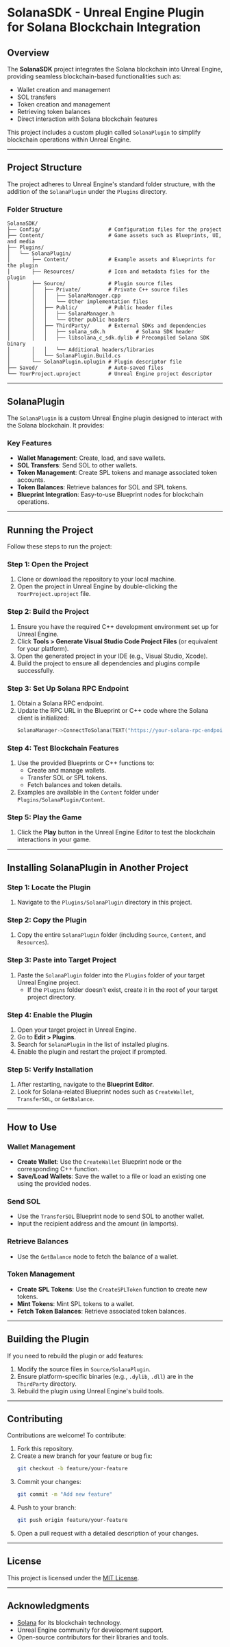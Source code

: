 
# **SolanaSDK - Unreal Engine Plugin for Solana Blockchain Integration**

## **Overview**
The **SolanaSDK** project integrates the Solana blockchain into Unreal Engine, providing seamless blockchain-based functionalities such as:

- Wallet creation and management
- SOL transfers
- Token creation and management
- Retrieving token balances
- Direct interaction with Solana blockchain features

This project includes a custom plugin called `SolanaPlugin` to simplify blockchain operations within Unreal Engine.

---

## **Project Structure**

The project adheres to Unreal Engine's standard folder structure, with the addition of the `SolanaPlugin` under the `Plugins` directory.

### **Folder Structure**
```
SolanaSDK/
├── Config/                      # Configuration files for the project
├── Content/                     # Game assets such as Blueprints, UI, and media
├── Plugins/
│   └── SolanaPlugin/
│       ├── Content/             # Example assets and Blueprints for the plugin
│       ├── Resources/           # Icon and metadata files for the plugin
│       ├── Source/              # Plugin source files
│       │   ├── Private/         # Private C++ source files
│       │   │   ├── SolanaManager.cpp
│       │   │   └── Other implementation files
│       │   ├── Public/          # Public header files
│       │   │   ├── SolanaManager.h
│       │   │   └── Other public headers
│       │   ├── ThirdParty/      # External SDKs and dependencies
│       │   │   ├── solana_sdk.h          # Solana SDK header
│       │   │   ├── libsolana_c_sdk.dylib # Precompiled Solana SDK binary
│       │   │   └── Additional headers/libraries
│       │   └── SolanaPlugin.Build.cs
│       └── SolanaPlugin.uplugin # Plugin descriptor file
├── Saved/                       # Auto-saved files
└── YourProject.uproject         # Unreal Engine project descriptor
```

---

## **SolanaPlugin**

The `SolanaPlugin` is a custom Unreal Engine plugin designed to interact with the Solana blockchain. It provides:

### **Key Features**
- **Wallet Management**: Create, load, and save wallets.
- **SOL Transfers**: Send SOL to other wallets.
- **Token Management**: Create SPL tokens and manage associated token accounts.
- **Token Balances**: Retrieve balances for SOL and SPL tokens.
- **Blueprint Integration**: Easy-to-use Blueprint nodes for blockchain operations.

---

## **Running the Project**

Follow these steps to run the project:

### **Step 1: Open the Project**
1. Clone or download the repository to your local machine.
2. Open the project in Unreal Engine by double-clicking the `YourProject.uproject` file.

### **Step 2: Build the Project**
1. Ensure you have the required C++ development environment set up for Unreal Engine.
2. Click **Tools > Generate Visual Studio Code Project Files** (or equivalent for your platform).
3. Open the generated project in your IDE (e.g., Visual Studio, Xcode).
4. Build the project to ensure all dependencies and plugins compile successfully.

### **Step 3: Set Up Solana RPC Endpoint**
1. Obtain a Solana RPC endpoint.
2. Update the RPC URL in the Blueprint or C++ code where the Solana client is initialized:
   ```cpp
   SolanaManager->ConnectToSolana(TEXT("https://your-solana-rpc-endpoint.com"));
   ```

### **Step 4: Test Blockchain Features**
1. Use the provided Blueprints or C++ functions to:
   - Create and manage wallets.
   - Transfer SOL or SPL tokens.
   - Fetch balances and token details.
2. Examples are available in the `Content` folder under `Plugins/SolanaPlugin/Content`.

### **Step 5: Play the Game**
1. Click the **Play** button in the Unreal Engine Editor to test the blockchain interactions in your game.

---

## **Installing SolanaPlugin in Another Project**

### **Step 1: Locate the Plugin**
1. Navigate to the `Plugins/SolanaPlugin` directory in this project.

### **Step 2: Copy the Plugin**
1. Copy the entire `SolanaPlugin` folder (including `Source`, `Content`, and `Resources`).

### **Step 3: Paste into Target Project**
1. Paste the `SolanaPlugin` folder into the `Plugins` folder of your target Unreal Engine project.
   - If the `Plugins` folder doesn’t exist, create it in the root of your target project directory.

### **Step 4: Enable the Plugin**
1. Open your target project in Unreal Engine.
2. Go to **Edit > Plugins**.
3. Search for `SolanaPlugin` in the list of installed plugins.
4. Enable the plugin and restart the project if prompted.

### **Step 5: Verify Installation**
1. After restarting, navigate to the **Blueprint Editor**.
2. Look for Solana-related Blueprint nodes such as `CreateWallet`, `TransferSOL`, or `GetBalance`.

---

## **How to Use**

### **Wallet Management**
- **Create Wallet**: Use the `CreateWallet` Blueprint node or the corresponding C++ function.
- **Save/Load Wallets**: Save the wallet to a file or load an existing one using the provided nodes.

### **Send SOL**
- Use the `TransferSOL` Blueprint node to send SOL to another wallet.
- Input the recipient address and the amount (in lamports).

### **Retrieve Balances**
- Use the `GetBalance` node to fetch the balance of a wallet.

### **Token Management**
- **Create SPL Tokens**: Use the `CreateSPLToken` function to create new tokens.
- **Mint Tokens**: Mint SPL tokens to a wallet.
- **Fetch Token Balances**: Retrieve associated token balances.

---

## **Building the Plugin**

If you need to rebuild the plugin or add features:

1. Modify the source files in `Source/SolanaPlugin`.
2. Ensure platform-specific binaries (e.g., `.dylib`, `.dll`) are in the `ThirdParty` directory.
3. Rebuild the plugin using Unreal Engine's build tools.

---

## **Contributing**

Contributions are welcome! To contribute:

1. Fork this repository.
2. Create a new branch for your feature or bug fix:
   ```bash
   git checkout -b feature/your-feature
   ```
3. Commit your changes:
   ```bash
   git commit -m "Add new feature"
   ```
4. Push to your branch:
   ```bash
   git push origin feature/your-feature
   ```
5. Open a pull request with a detailed description of your changes.

---

## **License**

This project is licensed under the [MIT License](LICENSE).

---

## **Acknowledgments**
- [Solana](https://solana.com) for its blockchain technology.
- Unreal Engine community for development support.
- Open-source contributors for their libraries and tools.

